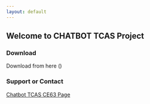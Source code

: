 ```yaml
---
layout: default
---
```

## Welcome to CHATBOT TCAS Project


### Download

Download from here ()


### Support or Contact

[Chatbot TCAS CE63 Page](https://www.facebook.com/ChatbotTCAS)
